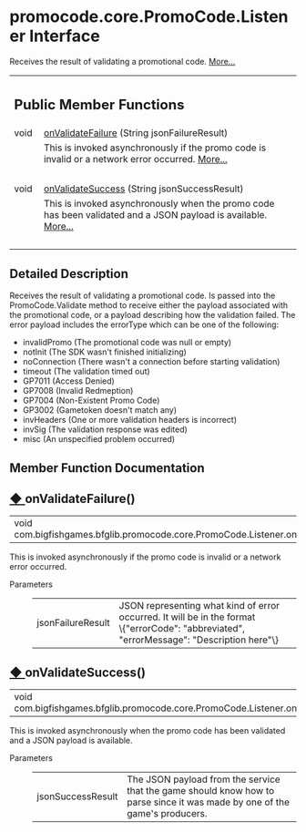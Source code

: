 # promocode.core.PromoCode.Listener Interface 

<div class="contents">Receives the result of validating a promotional code.    <a href="interfacecom_1_1bigfishgames_1_1bfglib_1_1promocode_1_1core_1_1_promo_code_1_1_listener.html#details">More...</a><table class="memberdecls"><tr class="heading"><td colspan="2"><h2 class="groupheader"><a id="pub-methods" name="pub-methods"></a> Public Member Functions</h2></td></tr><tr class="memitem:a04ce24889fc345aef813d5a6f84a30dc"><td class="memItemLeft" align="right" valign="top">void&#160;</td><td class="memItemRight" valign="bottom"><a class="el" href="interfacecom_1_1bigfishgames_1_1bfglib_1_1promocode_1_1core_1_1_promo_code_1_1_listener.html#a04ce24889fc345aef813d5a6f84a30dc">onValidateFailure</a> (String jsonFailureResult)</td></tr><tr class="memdesc:a04ce24889fc345aef813d5a6f84a30dc"><td class="mdescLeft">&#160;</td><td class="mdescRight">This is invoked asynchronously if the promo code is invalid or a network error occurred.  <a href="interfacecom_1_1bigfishgames_1_1bfglib_1_1promocode_1_1core_1_1_promo_code_1_1_listener.html#a04ce24889fc345aef813d5a6f84a30dc">More...</a><br /></td></tr><tr class="separator:a04ce24889fc345aef813d5a6f84a30dc"><td class="memSeparator" colspan="2">&#160;</td></tr><tr class="memitem:a29c8f6bf5c6ff86f3ca0a7e2a66f0df1"><td class="memItemLeft" align="right" valign="top">void&#160;</td><td class="memItemRight" valign="bottom"><a class="el" href="interfacecom_1_1bigfishgames_1_1bfglib_1_1promocode_1_1core_1_1_promo_code_1_1_listener.html#a29c8f6bf5c6ff86f3ca0a7e2a66f0df1">onValidateSuccess</a> (String jsonSuccessResult)</td></tr><tr class="memdesc:a29c8f6bf5c6ff86f3ca0a7e2a66f0df1"><td class="mdescLeft">&#160;</td><td class="mdescRight">This is invoked asynchronously when the promo code has been validated and a JSON payload is available.  <a href="interfacecom_1_1bigfishgames_1_1bfglib_1_1promocode_1_1core_1_1_promo_code_1_1_listener.html#a29c8f6bf5c6ff86f3ca0a7e2a66f0df1">More...</a><br /></td></tr><tr class="separator:a29c8f6bf5c6ff86f3ca0a7e2a66f0df1"><td class="memSeparator" colspan="2">&#160;</td></tr></table><a name="details" id="details"></a><h2 class="groupheader">Detailed Description</h2><div class="textblock">Receives the result of validating a promotional code. Is passed into the PromoCode.Validate method to receive either the payload associated with the promotional code, or a payload describing how the validation failed. The error payload includes the errorType which can be one of the following:<ul><li>invalidPromo (The promotional code was null or empty)</li><li>notInit (The SDK wasn't finished initializing)</li><li>noConnection (There wasn't a connection before starting validation)</li><li>timeout (The validation timed out)</li><li>GP7011 (Access Denied)</li><li>GP7008 (Invalid Redmeption)</li><li>GP7004 (Non-Existent Promo Code)</li><li>GP3002 (Gametoken doesn't match any)</li><li>invHeaders (One or more validation headers is incorrect)</li><li>invSig (The validation response was edited)</li><li>misc (An unspecified problem occurred) </li></ul></div><h2 class="groupheader">Member Function Documentation</h2><a id="a04ce24889fc345aef813d5a6f84a30dc" name="a04ce24889fc345aef813d5a6f84a30dc"></a><h2 class="memtitle"><span class="permalink"><a href="#a04ce24889fc345aef813d5a6f84a30dc">&#9670;&nbsp;</a></span>onValidateFailure()</h2><div class="memitem"><div class="memproto"><table class="memname"><tr><td class="memname">void com.bigfishgames.bfglib.promocode.core.PromoCode.Listener.onValidateFailure </td><td>(</td><td class="paramtype">String&#160;</td><td class="paramname"><em>jsonFailureResult</em></td><td>)</td><td></td></tr></table></div><div class="memdoc">This is invoked asynchronously if the promo code is invalid or a network error occurred. <dl class="params"><dt>Parameters</dt><dd><table class="params"><tr><td class="paramname">jsonFailureResult</td><td>JSON representing what kind of error occurred. It will be in the format <div class="fragment"><div class="line">\{<span class="stringliteral">&quot;errorCode&quot;</span>: <span class="stringliteral">&quot;abbreviated&quot;</span>, <span class="stringliteral">&quot;errorMessage&quot;</span>: <span class="stringliteral">&quot;Description here&quot;</span>\}</div></div></td></tr></table></dd></dl></div></div><a id="a29c8f6bf5c6ff86f3ca0a7e2a66f0df1" name="a29c8f6bf5c6ff86f3ca0a7e2a66f0df1"></a><h2 class="memtitle"><span class="permalink"><a href="#a29c8f6bf5c6ff86f3ca0a7e2a66f0df1">&#9670;&nbsp;</a></span>onValidateSuccess()</h2><div class="memitem"><div class="memproto"><table class="memname"><tr><td class="memname">void com.bigfishgames.bfglib.promocode.core.PromoCode.Listener.onValidateSuccess </td><td>(</td><td class="paramtype">String&#160;</td><td class="paramname"><em>jsonSuccessResult</em></td><td>)</td><td></td></tr></table></div><div class="memdoc">This is invoked asynchronously when the promo code has been validated and a JSON payload is available. <dl class="params"><dt>Parameters</dt><dd><table class="params"><tr><td class="paramname">jsonSuccessResult</td><td>The JSON payload from the service that the game should know how to parse since it was made by one of the game's producers. </td></tr></table></dd></dl></div></div></div> 
